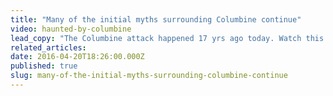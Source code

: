 ```yaml
---
title: "Many of the initial myths surrounding Columbine continue"
video: haunted-by-columbine
lead_copy: "The Columbine attack happened 17 yrs ago today. Watch this Mirror Award nominated story to see what the media, and many others, got wrong."
related_articles:
date: 2016-04-20T18:26:00.000Z
published: true
slug: many-of-the-initial-myths-surrounding-columbine-continue
---
```


